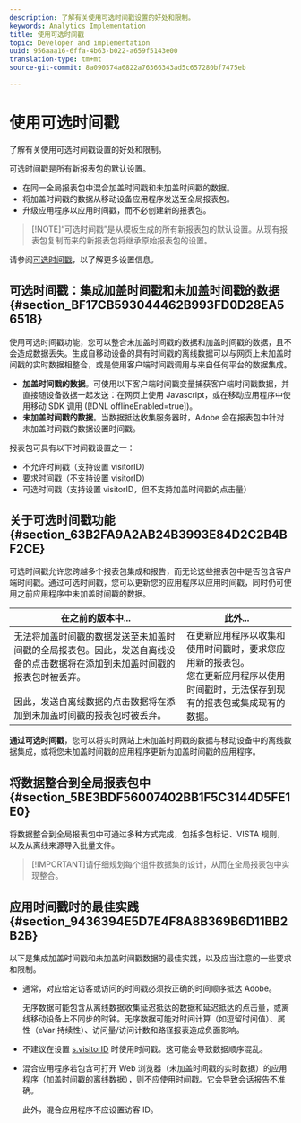 ```yaml
---
description: 了解有关使用可选时间戳设置的好处和限制。
keywords: Analytics Implementation
title: 使用可选时间戳
topic: Developer and implementation
uuid: 956aaa16-6ffa-4b63-b022-a659f5143e00
translation-type: tm+mt
source-git-commit: 8a090574a6822a76366343ad5c657280bf7475eb

---
```



# 使用可选时间戳

了解有关使用可选时间戳设置的好处和限制。

可选时间戳是所有新报表包的默认设置。

* 在同一全局报表包中混合加盖时间戳和未加盖时间戳的数据。
* 将加盖时间戳的数据从移动设备应用程序发送至全局报表包。
* 升级应用程序以应用时间戳，而不必创建新的报表包。

> [!NOTE]“可选时间戳”是从模板生成的所有新报表包的默认设置。从现有报表包复制而来的新报表包将继承原始报表包的设置。

请参阅[可选时间戳](https://marketing.adobe.com/resources/help/en_US/reference/timestamp-optional.html)，以了解更多设置信息。

## 可选时间戳：集成加盖时间戳和未加盖时间戳的数据 {#section_BF17CB593044462B993FD0D28EA56518}

使用可选时间戳功能，您可以整合未加盖时间戳的数据和加盖时间戳的数据，且不会造成数据丢失。生成自移动设备的具有时间戳的离线数据可以与网页上未加盖时间戳的实时数据相整合，或是使用客户端时间戳调用与来自任何平台的数据集成。

* **加盖时间戳的数据**。可使用以下客户端时间戳变量捕获客户端时间戳数据，并直接随设备数据一起发送：在网页上使用 Javascript，或在移动应用程序中使用移动 SDK 调用 ([!DNL offlineEnabled=true])。
* **未加盖时间戳的数据**。当数据抵达收集服务器时，Adobe 会在报表包中针对未加盖时间戳的数据设置时间戳。


报表包可具有以下时间戳设置之一：

* 不允许时间戳（支持设置 visitorID）
* 要求时间戳（不支持设置 visitorID）
* 可选时间戳（支持设置 visitorID，但不支持加盖时间戳的点击量）

## 关于可选时间戳功能 {#section_63B2FA9A2AB24B3993E84D2C2B4BF2CE}

可选时间戳允许您跨越多个报表包集成和报告，而无论这些报表包中是否包含客户端时间戳。通过可选时间戳，您可以更新您的应用程序以应用时间戳，同时仍可使用之前应用程序中未加盖时间戳的数据。

| 在之前的版本中... | 此外... |
|--- |--- |
| 无法将加盖时间戳的数据发送至未加盖时间戳的全局报表包。因此，发送自离线设备的点击数据将在添加到未加盖时间戳的报表包时被丢弃。<br/><br/>因此，发送自离线数据的点击数据将在添加到未加盖时间戳的报表包时被丢弃。 | 在更新应用程序以收集和使用时间戳时，要求您应用新的报表包。<br/>您在更新应用程序以使用时间戳时，无法保存到现有的报表包或集成现有的数据。 |

**通过可选时间戳**，您可以将实时网站上未加盖时间戳的数据与移动设备中的离线数据集成，或将您未加盖时间戳的应用程序更新为加盖时间戳的应用程序。

## 将数据整合到全局报表包中 {#section_5BE3BDF56007402BB1F5C3144D5FE1E0}

将数据整合到全局报表包中可通过多种方式完成，包括多包标记、VISTA 规则，以及从离线来源导入批量文件。

> [!IMPORTANT]请仔细规划每个组件数据集的设计，从而在全局报表包中实现整合。

## 应用时间戳时的最佳实践 {#section_9436394E5D7E4F8A8B369B6D11BB2B2B}

以下是集成加盖时间戳和未加盖时间戳数据的最佳实践，以及应当注意的一些要求和限制。

* 通常，对应给定访客或访问的时间戳必须按正确的时间顺序抵达 Adobe。

   无序数据可能包含从离线数据收集延迟抵达的数据和延迟抵达的点击量，或离线移动设备上不同步的时钟。无序数据可能对时间计算（如逗留时间值）、属性（eVar 持续性）、访问量/访问计数和路径报表造成负面影响。

* 不建议在设置 [s.visitorID](https://marketing.adobe.com/resources/help/en_US/sc/implement/visid_custom.html) 时使用时间戳。这可能会导致数据顺序混乱。

* 混合应用程序若包含可打开 Web 浏览器（未加盖时间戳的实时数据）的应用程序（加盖时间戳的离线数据），则不应使用时间戳。它会导致会话报告不准确。

   此外，混合应用程序不应设置访客 ID。

